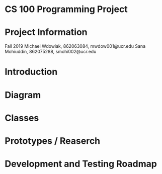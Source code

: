# CS 100 Programming Project

<h1> Project Information </h1>
Fall 2019
Michael Wdowiak, 862063084, mwdow001@ucr.edu
Sana Mohiuddin, 862075288, smohi002@ucr.edu

<h1> Introduction </h1>

<h1> Diagram </h1>

<h1> Classes </h1>

<h1> Prototypes / Reaserch </h1>

<h1> Development and Testing Roadmap </h1>
